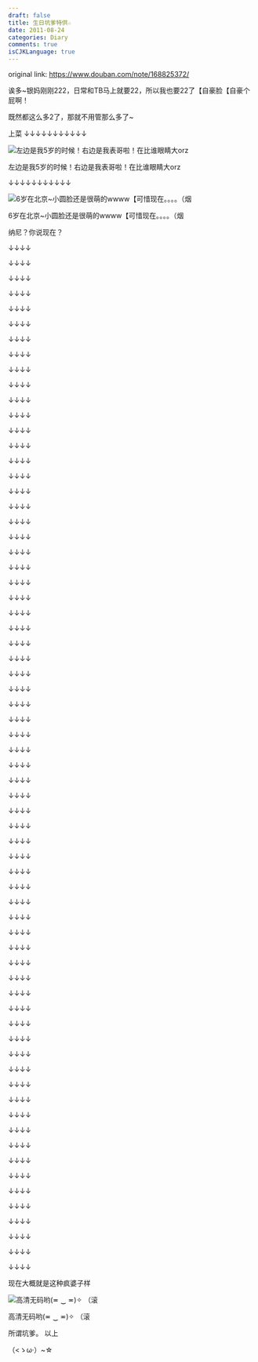 ```yaml
---
draft: false
title: 生日坑爹特供☆
date: 2011-08-24
categories: Diary
comments: true
isCJKLanguage: true
---
```


original link: https://www.douban.com/note/168825372/

诶多~银妈刚刚222，日常和TB马上就要22，所以我也要22了【自豪脸【自豪个屁啊！

既然都这么多2了，那就不用管那么多了~

上菜
↓↓↓↓↓↓↓↓↓↓↓

![左边是我5岁的时候！右边是我表哥啦！在比谁眼睛大orz](../../assets/images/2011-bday/x168825372-1.jpg)

左边是我5岁的时候！右边是我表哥啦！在比谁眼睛大orz



↓↓↓↓↓↓↓↓↓↓↓

![6岁在北京~小圆脸还是很萌的wwww【可惜现在。。。。（烟](../../assets/images/2011-bday/x168825372-2.jpg)

6岁在北京~小圆脸还是很萌的wwww【可惜现在。。。。（烟




纳尼？你说现在？

↓↓↓↓

↓↓↓↓

↓↓↓↓

↓↓↓↓

↓↓↓↓

↓↓↓↓

↓↓↓↓

↓↓↓↓

↓↓↓↓

↓↓↓↓

↓↓↓↓

↓↓↓↓

↓↓↓↓

↓↓↓↓

↓↓↓↓

↓↓↓↓

↓↓↓↓

↓↓↓↓

↓↓↓↓

↓↓↓↓

↓↓↓↓

↓↓↓↓

↓↓↓↓

↓↓↓↓

↓↓↓↓

↓↓↓↓

↓↓↓↓

↓↓↓↓

↓↓↓↓

↓↓↓↓

↓↓↓↓

↓↓↓↓

↓↓↓↓

↓↓↓↓

↓↓↓↓

↓↓↓↓

↓↓↓↓

↓↓↓↓

↓↓↓↓

↓↓↓↓

↓↓↓↓

↓↓↓↓

↓↓↓↓

↓↓↓↓

↓↓↓↓

↓↓↓↓

↓↓↓↓

↓↓↓↓

↓↓↓↓

↓↓↓↓

↓↓↓↓

↓↓↓↓

↓↓↓↓

↓↓↓↓

↓↓↓↓

↓↓↓↓

↓↓↓↓

↓↓↓↓

↓↓↓↓

↓↓↓↓

↓↓↓↓

↓↓↓↓

↓↓↓↓

↓↓↓↓

↓↓↓↓

↓↓↓↓

↓↓↓↓

↓↓↓↓


现在大概就是这种疯婆子样

![高清无码哟(≖ ‿ ≖)✧ （滚](../../assets/images/2011-bday/x168825372-3.jpg)

高清无码哟(≖ ‿ ≖)✧ （滚




所谓坑爹。
以上

（<ゝω·）~☆
